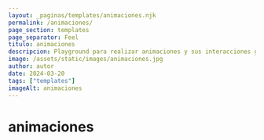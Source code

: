 ```yaml
---
layout: _paginas/templates/animaciones.njk
permalink: /animaciones/
page_section: templates
page_separator: Feel
titulo: animaciones
descripcion: Playground para realizar animaciones y sus interacciones globales
image: /assets/static/images/animaciones.jpg
author: autor
date: 2024-03-20
tags: ["templates"]
imageAlt: animaciones
---
```


# animaciones
